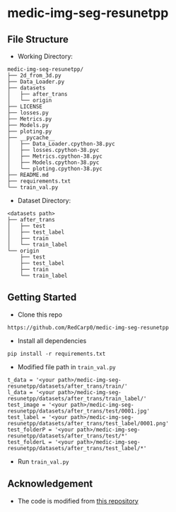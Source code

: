 # medic-img-seg-resunetpp


## File Structure
* Working Directory:
```
medic-img-seg-resunetpp/
├── 2d_from_3d.py
├── Data_Loader.py
├── datasets
│   ├── after_trans
│   └── origin
├── LICENSE
├── losses.py
├── Metrics.py
├── Models.py
├── ploting.py
├── __pycache__
│   ├── Data_Loader.cpython-38.pyc
│   ├── losses.cpython-38.pyc
│   ├── Metrics.cpython-38.pyc
│   ├── Models.cpython-38.pyc
│   └── ploting.cpython-38.pyc
├── README.md
├── requirements.txt
└── train_val.py
```
* Dataset Directory:
```
<datasets path>
├── after_trans
│   ├── test
│   ├── test_label
│   ├── train
│   └── train_label
└── origin
    ├── test
    ├── test_label
    ├── train
    └── train_label
```

## Getting Started
* Clone this repo
```
https://github.com/RedCarp0/medic-img-seg-resunetpp
```
* Install all dependencies
```
pip install -r requirements.txt
```
* Modified file path in `train_val.py`
```
t_data = '<your path>/medic-img-seg-resunetpp/datasets/after_trans/train/'
l_data = '<your path>/medic-img-seg-resunetpp/datasets/after_trans/train_label/'
test_image = '<your path>/medic-img-seg-resunetpp/datasets/after_trans/test/0001.jpg'
test_label = '<your path>/medic-img-seg-resunetpp/datasets/after_trans/test_label/0001.png'
test_folderP = '<your path>/medic-img-seg-resunetpp/datasets/after_trans/test/*'
test_folderL = '<your path>/medic-img-seg-resunetpp/datasets/after_trans/test_label/*'
```
* Run `train_val.py`

## Acknowledgement
* The code is modified from [this repository](https://github.com/bigmb/Unet-Segmentation-Pytorch-Nest-of-Unets)





